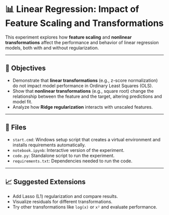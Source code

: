 # 📊 Linear Regression: Impact of Feature Scaling and Transformations

This experiment explores how **feature scaling** and **nonlinear transformations** affect the performance and behavior of linear regression models, both with and without regularization.

---

## 🎯 Objectives

- Demonstrate that **linear transformations** (e.g., z-score normalization) do not impact model performance in Ordinary Least Squares (OLS).
- Show that **nonlinear transformations** (e.g., square root) change the relationship between the feature and the target, altering predictions and model fit.
- Analyze how **Ridge regularization** interacts with unscaled features.

---

## 📁 Files

- `start.cmd`: Windows setup script that creates a virtual environment and installs requirements automatically.
- `notebook.ipynb`: Interactive version of the experiment.
- `code.py`: Standalone script to run the experiment.
- `requirements.txt`: Dependencies needed to run the code.

---

## 📈 Suggested Extensions

- Add Lasso (L1) regularization and compare results.
- Visualize residuals for different transformations.
- Try other transformations like `log(x)` or `x²` and evaluate performance.
